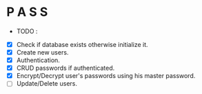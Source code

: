 # P A S S

* TODO :

- [x] Check if database exists otherwise initialize it.
- [x] Create new users.
- [x] Authentication.
- [x] CRUD passwords if authenticated.
- [x] Encrypt/Decrypt user's passwords using his master password. 
- [ ] Update/Delete users. 
